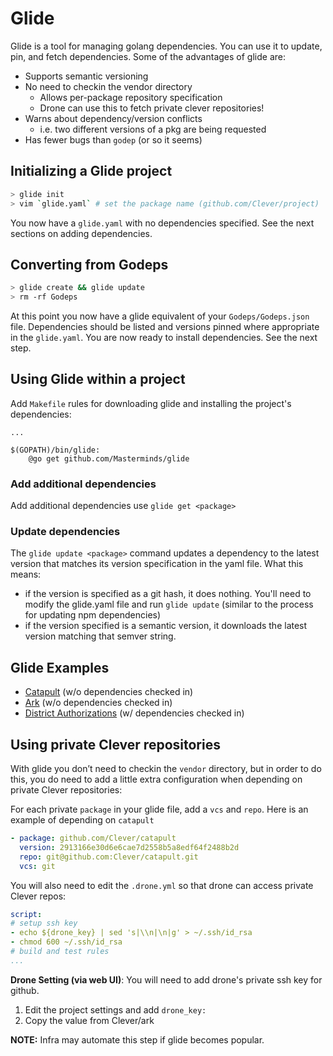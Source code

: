 # Glide

Glide is a tool for managing golang dependencies. You can use it to update, pin, and fetch dependencies. Some of the advantages of glide are:
  - Supports semantic versioning
  - No need to checkin the vendor directory
    - Allows per-package repository specification
    - Drone can use this to fetch private clever repositories!
  - Warns about dependency/version conflicts
    - i.e. two different versions of a pkg are being requested
  - Has fewer bugs than `godep` (or so it seems)


## Initializing a Glide project

```bash
> glide init
> vim `glide.yaml` # set the package name (github.com/Clever/project)
```

You now have a `glide.yaml` with no dependencies specified. See the next sections on adding dependencies.

## Converting from Godeps

```bash
> glide create && glide update
> rm -rf Godeps
```

At this point you now have a glide equivalent of your `Godeps/Godeps.json` file.
Dependencies should be listed and versions pinned where appropriate in the `glide.yaml`.
You are now ready to install dependencies. See the next step.

## Using Glide within a project

Add `Makefile` rules for downloading glide and installing the project's dependencies:
```make
...

$(GOPATH)/bin/glide:
    @go get github.com/Masterminds/glide
```

### Add additional dependencies

Add additional dependencies use `glide get <package>`

### Update dependencies

The `glide update <package>` command updates a dependency to the latest version that matches its version specification in the yaml file.
What this means:
  - if the version is specified as a git hash, it does nothing. You'll need to modify the glide.yaml file and run `glide update` (similar to the process for updating npm dependencies)
  - if the version specified is a semantic version, it downloads the latest version matching that semver string.

## Glide Examples

  - [Catapult](https://github.com/Clever/catapult) (w/o dependencies checked in)
  - [Ark](https://github.com/Clever/ark) (w/o dependencies checked in)
  - [District Authorizations](https://github.com/Clever/district-authorizations) (w/ dependencies checked in)

## Using private Clever repositories

With glide you don’t need to checkin the `vendor` directory, but in order to do this, you do need to add a little extra configuration when depending on private Clever repositories:

For each private `package` in your glide file, add a `vcs` and `repo`. Here is an example of depending on `catapult`

```yaml
- package: github.com/Clever/catapult
  version: 2913166e30d6e6cae7d2558b5a8edf64f2488b2d
  repo: git@github.com:Clever/catapult.git
  vcs: git
```

You will also need to edit the `.drone.yml` so that drone can access private Clever repos:
```yaml
script:
# setup ssh key
- echo ${drone_key} | sed 's|\\n|\n|g' > ~/.ssh/id_rsa
- chmod 600 ~/.ssh/id_rsa
# build and test rules
...
```

**Drone Setting (via web UI)**:
You will need to add drone's private ssh key for github.
  1. Edit the project settings and add `drone_key:`
  2. Copy the value from Clever/ark

**NOTE:** Infra may automate this step if glide becomes popular.

